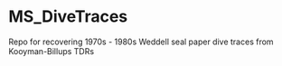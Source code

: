 # MS_DiveTraces
Repo for recovering 1970s - 1980s Weddell seal paper dive traces from Kooyman-Billups TDRs

